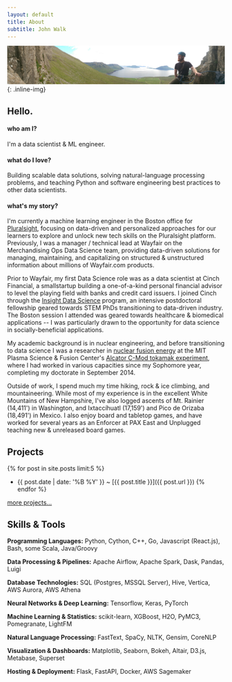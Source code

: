 ```yaml
---
layout: default
title: About
subtitle: John Walk
---
```


![ProfilePhoto](/images/headers/faroes.jpg){: .inline-img}

## Hello.

#### who am I?

I'm a data scientist & ML engineer.

#### what do I love?

Building scalable data solutions, solving natural-language processing problems, and teaching Python and software engineering best practices to other data scientists.

#### what's my story?

I'm currently a machine learning engineer in the Boston office for [Pluralsight](https://www.pluralsight.com/), focusing on data-driven and personalized approaches for our learners to explore and unlock new tech skills on the Pluralsight platform.
Previously, I was a manager / technical lead at Wayfair on the Merchandising Ops Data Science team, providing data-driven solutions for managing, maintaining, and capitalizing on structured & unstructured information about millions of Wayfair.com products.

Prior to Wayfair, my first Data Science role was as a data scientist at Cinch Financial, a smallstartup building a one-of-a-kind personal financial advisor to level the playing field with banks and credit card issuers.
I joined Cinch through the [Insight Data Science](http://insightdatascience.com/) program, an intensive postdoctoral fellowship geared towards STEM PhDs transitioning to data-driven industry.
The Boston session I attended was geared towards healthcare & biomedical applications -- I was particularly drawn to the opportunity for data science in socially-beneficial applications.

My academic background is in nuclear engineering, and before transitioning to data science I was a researcher in [nuclear fusion energy](/pages/fusionprimer) at the MIT Plasma Science & Fusion Center's [Alcator C-Mod tokamak experiment](http://www.psfc.mit.edu/research/magnetic-fusion-energy), where I had worked in various capacities since my Sophomore year, completing my doctorate in September 2014.

Outside of work, I spend much my time hiking, rock & ice climbing, and mountaineering.
While most of my experience is in the excellent White Mountains of New Hampshire, I've also logged ascents of Mt. Rainier (14,411') in Washington, and Ixtaccíhuatl (17,159') and Pico de Orizaba (18,491') in Mexico.
I also enjoy board and tabletop games, and have worked for several years as an Enforcer at PAX East and Unplugged teaching new & unreleased board games.

## Projects

{% for post in site.posts limit:5 %}
  - {{ post.date | date: '%B %Y' }} <span class="separator">~</span> [{{ post.title }}]({{ post.url }})
{% endfor %}

[more projects...](/pages/projects)

## Skills & Tools

**Programming Languages:**
Python, Cython, C++, Go, Javascript (React.js), Bash, some Scala, Java/Groovy

**Data Processing & Pipelines:**
Apache Airflow, Apache Spark, Dask, Pandas, Luigi

**Database Technologies:**
SQL (Postgres, MSSQL Server), Hive, Vertica, AWS Aurora, AWS Athena

**Neural Networks & Deep Learning:**
Tensorflow, Keras, PyTorch

**Machine Learning & Statistics:**
scikit-learn, XGBoost, H2O, PyMC3, Pomegranate, LightFM

**Natural Language Processing:**
FastText, SpaCy, NLTK, Gensim, CoreNLP

**Visualization & Dashboards:**
Matplotlib, Seaborn, Bokeh, Altair, D3.js, Metabase, Superset

**Hosting & Deployment:**
Flask, FastAPI, Docker, AWS Sagemaker
